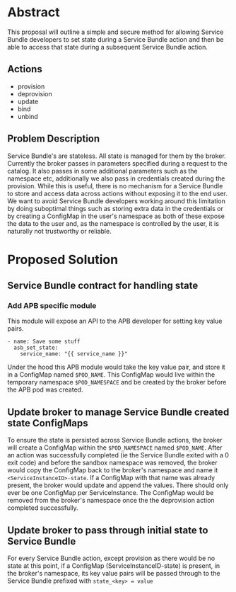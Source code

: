 # Abstract

This proposal will outline a simple and secure method for allowing Service Bundle developers to set state during a Service Bundle
action and then be able to access that state during a subsequent Service Bundle action.

## Actions
   - provision
   - deprovision
   - update
   - bind 
   - unbind
   
   
## Problem Description

Service Bundle's are stateless. All state is managed for them by the broker. Currently the broker passes in parameters specified
during a request to the catalog. It also passes in some additional parameters such as the namespace etc, additionally 
we also pass in credentials created during the provision. While this is useful, there is no mechanism for a Service Bundle to store 
and access data across actions without exposing it to the end user. We want to avoid Service Bundle developers working around this 
limitation by doing suboptimal things such as storing extra data in the credentials or by creating a ConfigMap in the user's 
namespace as both of these expose the data to the user and, as the namespace is controlled by the user, it is naturally 
not trustworthy or reliable.



# Proposed Solution

## Service Bundle contract for handling state

### Add APB specific module

This module will expose an API to the APB developer for setting key value pairs.

```
- name: Save some stuff
  asb_set_state:
    service_name: "{{ service_name }}"

```

Under the hood this APB module would take the key value pair, and store it in a
ConfigMap named ```$POD_NAME```. This ConfigMap would live within the 
temporary namespace ```$POD_NAMESPACE``` and be created by the broker before the APB pod was created. 

## Update broker to manage Service Bundle created state ConfigMaps

To ensure the state is persisted across Service Bundle actions, the broker will create a ConfigMap within the ```$POD_NAMESPACE``` named ```$POD_NAME```. 
After an action was successfully completed (ie the Service Bundle exited with a 0 exit code) and before the sandbox namespace was removed, the broker would copy the ConfigMap back to the broker's namespace and name it ```<ServiceInstanceID>-state```. If a ConfigMap with 
that name was already present, the broker would update and append the values. 
There should only ever be one ConfigMap per ServiceInstance. The ConfigMap would be removed from the broker's namespace 
once the the deprovision action completed successfully. 

## Update broker to pass through initial state to Service Bundle

For every Service Bundle action, except provision as there would be no state at this point, if a ConfigMap (ServiceInstanceID-state) is present, 
in the broker's namespace, its key value pairs will be passed through to the Service Bundle prefixed with ```state_<key> = value ```
  
    
   